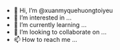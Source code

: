 - 👋 Hi, I’m @xuanmyquehuongtoiyeu
- 👀 I’m interested in ...
- 🌱 I’m currently learning ...
- 💞️ I’m looking to collaborate on ...
- 📫 How to reach me ...

<!---
xuanmyquehuongtoiyeu/xuanmyquehuongtoiyeu is a ✨ special ✨ repository because its `README.md` (this file) appears on your GitHub profile.
You can click the Preview link to take a look at your changes.
--->
